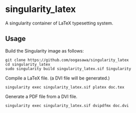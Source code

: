 # singularity_latex

A singularity container of LaTeX typesetting system.

## Usage

Build the Singularity image as follows:

```
git clone https://github.com/oogasawa/singularity_latex
cd singularity_latex
sudo singularity build singularity_latex.sif Singularity
```


Compile a LaTeX file. (a DVI file will be generated.)

```
singularity exec singularity_latex.sif platex doc.tex
```


Generate a PDF file from a DVI file.

```
singularity exec singularity_latex.sif dvipdfmx doc.dvi
```

